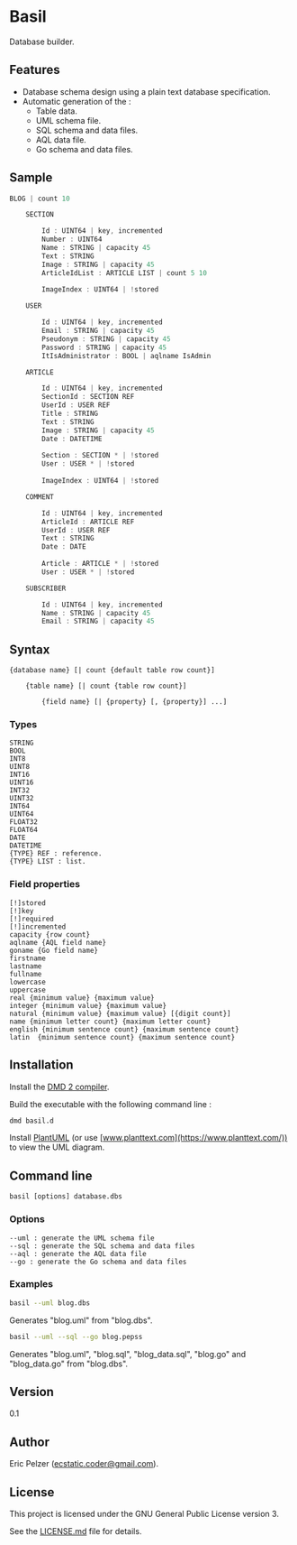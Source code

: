 # Basil

Database builder.

## Features

* Database schema design using a plain text database specification.
* Automatic generation of the :
  * Table data.
  * UML schema file.
  * SQL schema and data files.
  * AQL data file.
  * Go schema and data files.

## Sample

```cpp
BLOG | count 10

    SECTION

        Id : UINT64 | key, incremented
        Number : UINT64
        Name : STRING | capacity 45
        Text : STRING
        Image : STRING | capacity 45
        ArticleIdList : ARTICLE LIST | count 5 10
        
        ImageIndex : UINT64 | !stored

    USER

        Id : UINT64 | key, incremented
        Email : STRING | capacity 45
        Pseudonym : STRING | capacity 45
        Password : STRING | capacity 45
        ItIsAdministrator : BOOL | aqlname IsAdmin

    ARTICLE

        Id : UINT64 | key, incremented
        SectionId : SECTION REF
        UserId : USER REF
        Title : STRING
        Text : STRING
        Image : STRING | capacity 45
        Date : DATETIME
        
        Section : SECTION * | !stored
        User : USER * | !stored
        
        ImageIndex : UINT64 | !stored

    COMMENT

        Id : UINT64 | key, incremented
        ArticleId : ARTICLE REF
        UserId : USER REF
        Text : STRING
        Date : DATE
        
        Article : ARTICLE * | !stored
        User : USER * | !stored

    SUBSCRIBER

        Id : UINT64 | key, incremented
        Name : STRING | capacity 45
        Email : STRING | capacity 45
```

## Syntax

```
{database name} [| count {default table row count}]

    {table name} [| count {table row count}]
    
        {field name} [| {property} [, {property}] ...]
```

### Types

```
STRING
BOOL
INT8
UINT8
INT16
UINT16
INT32
UINT32
INT64
UINT64
FLOAT32
FLOAT64
DATE
DATETIME
{TYPE} REF : reference.
{TYPE} LIST : list.
```

### Field properties

```
[!]stored
[!]key
[!]required
[!]incremented
capacity {row count}
aqlname {AQL field name}
goname {Go field name}
firstname
lastname
fullname
lowercase
uppercase
real {minimum value} {maximum value}
integer {minimum value} {maximum value}
natural {minimum value} {maximum value} [{digit count}]
name {minimum letter count} {maximum letter count}
english {minimum sentence count} {maximum sentence count}
latin  {minimum sentence count} {maximum sentence count}
```

## Installation

Install the [DMD 2 compiler](https://dlang.org/download.html).

Build the executable with the following command line :

```bash
dmd basil.d
```

Install [PlantUML](http://plantuml.com/download) (or use [www.planttext.com](https://www.planttext.com/)) to view the UML diagram.

## Command line

``` 
basil [options] database.dbs
``` 

### Options

``` 
--uml : generate the UML schema file
--sql : generate the SQL schema and data files
--aql : generate the AQL data file
--go : generate the Go schema and data files
``` 

### Examples

```bash
basil --uml blog.dbs
```

Generates "blog.uml" from "blog.dbs".

```bash
basil --uml --sql --go blog.pepss 
```

Generates "blog.uml", "blog.sql", "blog_data.sql", "blog.go" and "blog_data.go" from "blog.dbs".

## Version

0.1

## Author

Eric Pelzer (ecstatic.coder@gmail.com).

## License

This project is licensed under the GNU General Public License version 3.

See the [LICENSE.md](LICENSE.md) file for details.
